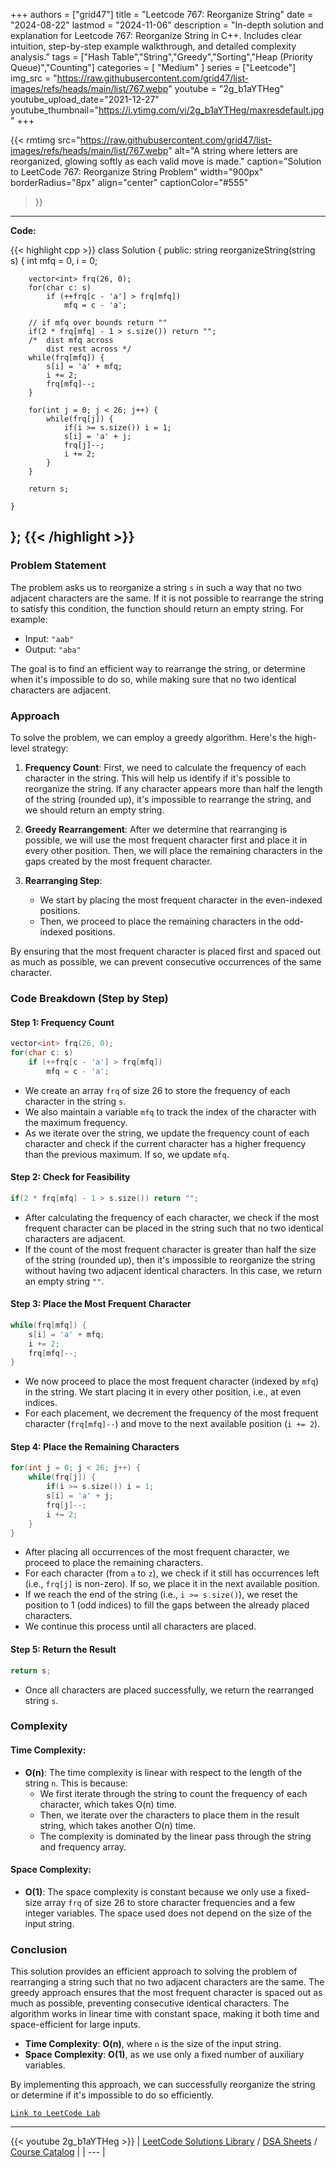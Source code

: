 
+++
authors = ["grid47"]
title = "Leetcode 767: Reorganize String"
date = "2024-08-22"
lastmod = "2024-11-06"
description = "In-depth solution and explanation for Leetcode 767: Reorganize String in C++. Includes clear intuition, step-by-step example walkthrough, and detailed complexity analysis."
tags = ["Hash Table","String","Greedy","Sorting","Heap (Priority Queue)","Counting"]
categories = [
    "Medium"
]
series = ["Leetcode"]
img_src = "https://raw.githubusercontent.com/grid47/list-images/refs/heads/main/list/767.webp"
youtube = "2g_b1aYTHeg"
youtube_upload_date="2021-12-27"
youtube_thumbnail="https://i.ytimg.com/vi/2g_b1aYTHeg/maxresdefault.jpg"
+++


{{< rmtimg 
    src="https://raw.githubusercontent.com/grid47/list-images/refs/heads/main/list/767.webp" 
    alt="A string where letters are reorganized, glowing softly as each valid move is made."
    caption="Solution to LeetCode 767: Reorganize String Problem"
    width="900px"
    borderRadius="8px"
    align="center" 
    captionColor="#555"
>}}
---
**Code:**

{{< highlight cpp >}}
class Solution {
public:
    string reorganizeString(string s) {
        int mfq = 0, i = 0;
        
        vector<int> frq(26, 0);
        for(char c: s)
            if (++frq[c - 'a'] > frq[mfq])
                mfq = c - 'a';
        
        // if mfq over bounds return ""
        if(2 * frq[mfq] - 1 > s.size()) return "";
        /*  dist mfq across
            dist rest across */
        while(frq[mfq]) {
            s[i] = 'a' + mfq;
            i += 2;
            frq[mfq]--;
        }

        for(int j = 0; j < 26; j++) {
            while(frq[j]) {
                if(i >= s.size()) i = 1;
                s[i] = 'a' + j;
                frq[j]--;
                i += 2;
            }
        }
        
        return s;
        
    }
};
{{< /highlight >}}
---

### Problem Statement

The problem asks us to reorganize a string `s` in such a way that no two adjacent characters are the same. If it is not possible to rearrange the string to satisfy this condition, the function should return an empty string. For example:

- Input: `"aab"`
- Output: `"aba"`

The goal is to find an efficient way to rearrange the string, or determine when it's impossible to do so, while making sure that no two identical characters are adjacent.

### Approach

To solve the problem, we can employ a greedy algorithm. Here's the high-level strategy:

1. **Frequency Count**: First, we need to calculate the frequency of each character in the string. This will help us identify if it's possible to reorganize the string. If any character appears more than half the length of the string (rounded up), it's impossible to rearrange the string, and we should return an empty string.

2. **Greedy Rearrangement**: After we determine that rearranging is possible, we will use the most frequent character first and place it in every other position. Then, we will place the remaining characters in the gaps created by the most frequent character.

3. **Rearranging Step**: 
   - We start by placing the most frequent character in the even-indexed positions.
   - Then, we proceed to place the remaining characters in the odd-indexed positions.

By ensuring that the most frequent character is placed first and spaced out as much as possible, we can prevent consecutive occurrences of the same character.

### Code Breakdown (Step by Step)

#### Step 1: Frequency Count

```cpp
vector<int> frq(26, 0);
for(char c: s)
    if (++frq[c - 'a'] > frq[mfq])
        mfq = c - 'a';
```

- We create an array `frq` of size 26 to store the frequency of each character in the string `s`.
- We also maintain a variable `mfq` to track the index of the character with the maximum frequency.
- As we iterate over the string, we update the frequency count of each character and check if the current character has a higher frequency than the previous maximum. If so, we update `mfq`.

#### Step 2: Check for Feasibility

```cpp
if(2 * frq[mfq] - 1 > s.size()) return "";
```

- After calculating the frequency of each character, we check if the most frequent character can be placed in the string such that no two identical characters are adjacent.
- If the count of the most frequent character is greater than half the size of the string (rounded up), then it's impossible to reorganize the string without having two adjacent identical characters. In this case, we return an empty string `""`.

#### Step 3: Place the Most Frequent Character

```cpp
while(frq[mfq]) {
    s[i] = 'a' + mfq;
    i += 2;
    frq[mfq]--;
}
```

- We now proceed to place the most frequent character (indexed by `mfq`) in the string. We start placing it in every other position, i.e., at even indices.
- For each placement, we decrement the frequency of the most frequent character (`frq[mfq]--`) and move to the next available position (`i += 2`).

#### Step 4: Place the Remaining Characters

```cpp
for(int j = 0; j < 26; j++) {
    while(frq[j]) {
        if(i >= s.size()) i = 1;
        s[i] = 'a' + j;
        frq[j]--;
        i += 2;
    }
}
```

- After placing all occurrences of the most frequent character, we proceed to place the remaining characters.
- For each character (from `a` to `z`), we check if it still has occurrences left (i.e., `frq[j]` is non-zero). If so, we place it in the next available position.
- If we reach the end of the string (i.e., `i >= s.size()`), we reset the position to 1 (odd indices) to fill the gaps between the already placed characters.
- We continue this process until all characters are placed.

#### Step 5: Return the Result

```cpp
return s;
```

- Once all characters are placed successfully, we return the rearranged string `s`.

### Complexity

#### Time Complexity:

- **O(n)**: The time complexity is linear with respect to the length of the string `n`. This is because:
  - We first iterate through the string to count the frequency of each character, which takes O(n) time.
  - Then, we iterate over the characters to place them in the result string, which takes another O(n) time.
  - The complexity is dominated by the linear pass through the string and frequency array.

#### Space Complexity:

- **O(1)**: The space complexity is constant because we only use a fixed-size array `frq` of size 26 to store character frequencies and a few integer variables. The space used does not depend on the size of the input string.

### Conclusion

This solution provides an efficient approach to solving the problem of rearranging a string such that no two adjacent characters are the same. The greedy approach ensures that the most frequent character is spaced out as much as possible, preventing consecutive identical characters. The algorithm works in linear time with constant space, making it both time and space-efficient for large inputs.

- **Time Complexity**: **O(n)**, where `n` is the size of the input string.
- **Space Complexity**: **O(1)**, as we use only a fixed number of auxiliary variables.

By implementing this approach, we can successfully reorganize the string or determine if it's impossible to do so efficiently.

[`Link to LeetCode Lab`](https://leetcode.com/problems/reorganize-string/description/)

---
{{< youtube 2g_b1aYTHeg >}}
| [LeetCode Solutions Library](https://grid47.xyz/leetcode/) / [DSA Sheets](https://grid47.xyz/sheets/) / [Course Catalog](https://grid47.xyz/courses/) |
| --- |
